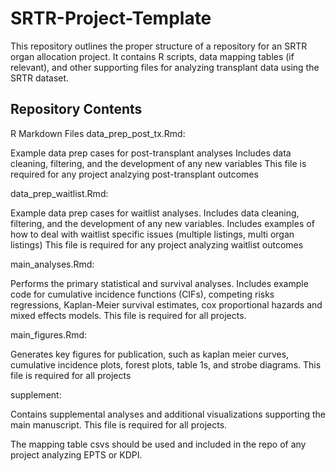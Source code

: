 # SRTR-Project-Template

This repository outlines the proper structure of a repository for an SRTR organ allocation project. It contains R scripts, data mapping tables (if relevant), and other supporting files for analyzing transplant data using the SRTR dataset.

## Repository Contents
R Markdown Files
data_prep_post_tx.Rmd:

Example data prep cases for post-transplant analyses
Includes data cleaning, filtering, and the development of any new variables
This file is required for any project analzying post-transplant outcomes

data_prep_waitlist.Rmd:

Example data prep cases for waitlist analyses.
Includes data cleaning, filtering, and the development of any new variables.
Includes examples of how to deal with waitlist specific issues (multiple listings, multi organ listings)
This file is required for any project analyzing waitlist outcomes

main_analyses.Rmd:

Performs the primary statistical and survival analyses.
Includes example code for cumulative incidence functions (CIFs), competing risks regressions, Kaplan-Meier survival estimates, cox proportional hazards and mixed effects models.
This file is required for all projects.

main_figures.Rmd:

Generates key figures for publication, such as kaplan meier curves, cumulative incidence plots, forest plots, table 1s, and strobe diagrams.
This file is required for all projects

supplement:

Contains supplemental analyses and additional visualizations supporting the main manuscript.
This file is required for all projects.

The mapping table csvs should be used and included in the repo of any project analyzing EPTS or KDPI.
